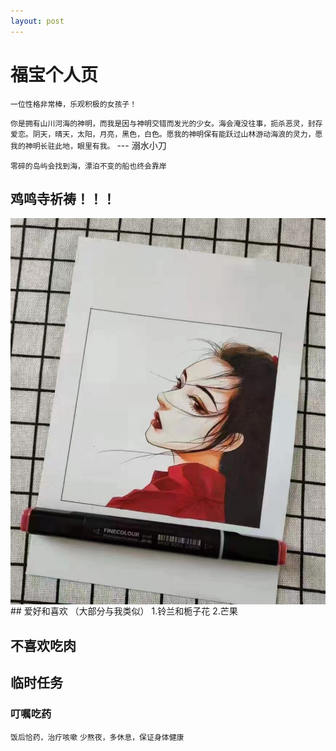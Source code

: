 ```yaml
---
layout: post
---
```


# 福宝个人页
`一位性格非常棒，乐观积极的女孩子！`

`你是拥有山川河海的神明，而我是因与神明交错而发光的少女。海会淹没往事，扼杀恶灵，封存爱恋。阴天，晴天，太阳，月亮，黑色，白色。愿我的神明保有能跃过山林游动海浪的灵力，愿我的神明长驻此地，眼里有我。` --- 溺水小刀

`零碎的岛屿会找到海，漂泊不变的船也终会靠岸`

## 鸡鸣寺祈祷！！！
<img src="./images/zi.png" align='center' />
## 爱好和喜欢 （大部分与我类似）
1.铃兰和栀子花
2.芒果

## 不喜欢吃肉

## 临时任务
### 叮嘱吃药
`饭后恰药，治疗咳嗽`
`少熬夜，多休息，保证身体健康`
